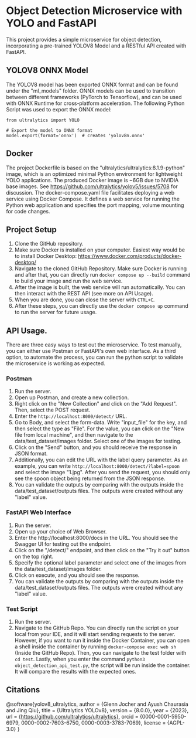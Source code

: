 # Object Detection Microservice with YOLO and FastAPI
This project provides a simple microservice for object detection, incorporating a pre-trained YOLOV8 Model and a RESTful API created with FastAPI. 

## YOLOV8 ONNX Model
The YOLOV8 model has been exported ONNX format and can be found under the "ml_models" folder. ONNX models can be used to transition between different frameworks (PyTorch to Tensorflow), and can be used with ONNX Runtime for cross-platform acceleration. The following Python Script was used to export the ONNX model:

```
from ultralytics import YOLO

# Export the model to ONNX format
model.export(format='onnx')  # creates 'yolov8n.onnx'
```

## Docker 
The project Dockerfile is based on the "ultralytics/ultralytics:8.1.9-python" image, which is an optimized minimal Python environment for lightweight YOLO applications. The produced Docker image is ~6GB due to NVIDIA base images. See https://github.com/ultralytics/yolov5/issues/5708 for discussion. The docker-compose.yaml file facilitates deploying a web service using Docker Compose. It defines a web service for running the Python web application and specifies the port mapping, volume mounting for code changes.

## Project Setup
1. Clone the GitHub repository.
2. Make sure Docker is installed on your computer. Easiest way would be to install Docker Desktop: https://www.docker.com/products/docker-desktop/
3. Navigate to the cloned GitHub Repository. Make sure Docker is running and after that, you can directly run ```docker compose up --build``` command to build your image and run the web service. 
4. After the image is built, the web service will run automatically. You can then interact with the REST API (see more on API Usage). 
5. When you are done, you can close the server with ```CTRL+C```.
6. After these steps, you can directly use the ```docker compose up``` command to run the server for future usage.

## API Usage.
There are three easy ways to test out the microservice. To test manually, you can either use Postman or FastAPI's own web interface. As a third option, to automate the process, you can run the python script to validate the microservice is working as expected.

### Postman
1. Run the server.
2. Open up Postman, and create a new collection.
3. Right click on the "New Collection" and click on the "Add Request". Then, select the POST request.
4. Enter the ```http://localhost:8000/detect/``` URL.
5. Go to Body, and select the form-data. Write "input_file" for the key, and then select the type as "File". For the value, you can click on the "New file from local machine", and then navigate to the data/test_dataset/images folder. Select one of the images for testing.
6. Click on the "Send" button, and you should receive the response in JSON format.
7. Additionally, you can edit the URL with the label query parameter. As an example, you can write ```http://localhost:8000/detect/?label=spoon ``` and select the image "1.jpg". After you send the request, you should only see the spoon object being returned from the JSON response.
8. You can validate the outputs by comparing with the outputs inside the data/test_dataset/outputs files. The outputs were created without any "label" value.

### FastAPI Web Interface 
1. Run the server.
2. Open up your choice of Web Browser.
3. Enter the http://localhost:8000/docs in the URL. You should see the Swagger UI for testing out the endpoint.
4. Click on the "/detect/" endpoint, and then click on the "Try it out" button on the top right.
5. Specify the optional label parameter and select one of the images from the data/test_dataset/images folder.
6. Click on execute, and you should see the response.
7. You can validate the outputs by comparing with the outputs inside the data/test_dataset/outputs files. The outputs were created without any "label" value.

### Test Script
1. Run the server.
2. Navigate to the GitHub Repo. You can directly run the script on your local from your IDE, and it will start sending requests to the server. However, if you want to run it inside the Docker Container, you can open a shell inside the container by running ```docker-compose exec web sh``` (Inside the GitHub Repo). Then, you can navigate to the test folder with ```cd test```. Lastly, when you enter the command ```python3 object_detection_api_test.py```, the script will be run inside the container. It will compare the results with the expected ones.

## Citations
@software{yolov8_ultralytics,
  author = {Glenn Jocher and Ayush Chaurasia and Jing Qiu},
  title = {Ultralytics YOLOv8},
  version = {8.0.0},
  year = {2023},
  url = {https://github.com/ultralytics/ultralytics},
  orcid = {0000-0001-5950-6979, 0000-0002-7603-6750, 0000-0003-3783-7069},
  license = {AGPL-3.0}
}
